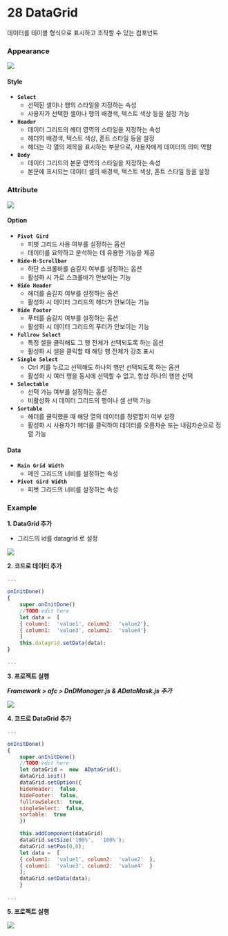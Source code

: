 # 28 DataGrid

데이터를 테이블 형식으로 표시하고 조작할 수 있는 컴포넌트

### Appearance

![](https://wikidocs.net/images/page/274091/dataGrid_apper.png)

#### Style

* **`Select`**
  * 선택된 셀이나 행의 스타일을 지정하는 속성
  * 사용자가 선택한 셀이나 행의 배경색, 텍스트 색상 등을 설정 가능
* **`Header`**
  * 데이터 그리드의 헤더 영역의 스타일을 지정하는 속성
  * 헤더의 배경색, 텍스트 색상, 폰트 스타일 등을 설정
  * 헤더는 각 열의 제목을 표시하는 부분으로, 사용자에게 데이터의 의미 역할
* **`Body`**
  * 데이터 그리드의 본문 영역의 스타일을 지정하는 속성
  * 본문에 표시되는 데이터 셀의 배경색, 텍스트 색상, 폰트 스타일 등을 설정

### Attribute

![](https://wikidocs.net/images/page/274091/dataGrid_attri.png)

#### Option

* **`Pivot Gird`**
  * 피벗 그리드 사용 여부를 설정하는 옵션
  * 데이터를 요약하고 분석하는 데 유용한 기능을 제공
* **`Hide-H-Scrollbar`**
  * 하단 스크롤바를 숨길지 여부를 설정하는 옵션
  * 활성화 시 가로 스크롤바가 안보이는 기능
* **`Hide Header`**
  * 헤더를 숨길지 여부를 설정하는 옵션
  * 활성화 시 데이터 그리드의 헤더가 안보이는 기능
* **`Hide Footer`**
  * 푸터를 숨길지 여부를 설정하는 옵션
  * 활성화 시 데이터 그리드의 푸터가 안보이는 기능
* **`Fullrow Select`**
  * 특정 셀을 클릭해도 그 행 전체가 선택되도록 하는 옵션
  * 활성화 시 셀을 클릭할 때 해당 행 전체가 강조 표시
* **`Single Select`**
  * Ctrl 키를 누르고 선택해도 하나의 행만 선택되도록 하는 옵션
  * 활성화 시 여러 행을 동시에 선택할 수 없고, 항상 하나의 행만 선택
* **`Selectable`**
  * 선택 가능 여부를 설정하는 옵션
  * 비활성화 시 데이터 그리드의 행이나 셀 선택 가능
* **`Sortable`**
  * 헤더를 클릭했을 때 해당 열의 데이터를 정렬할지 여부 설정
  * 활성화 시 사용자가 헤더를 클릭하여 데이터를 오름차순 또는 내림차순으로 정렬 가능

#### Data

* **`Main Grid Width`**
  * 메인 그리드의 너비를 설정하는 속성
* **`Pivot Gird Width`**
  * 피벗 그리드의 너비를 설정하는 속성

### Example

**1. DataGrid 추가**

* 그리드의 id를 datagrid 로 설정

![](https://wikidocs.net/images/page/274091/datagrid_new.png)

**2. 코드로 데이터 추가**

```javascript
...

onInitDone()
{
	super.onInitDone()
	//TODO:edit here
	let data =  [
	{ column1:  'value1', column2:  'value2'},
	{ column1:  'value3', column2:  'value4'}
	]
	this.datagrid.setData(data);
}

...
```

**3. 프로젝트 실행**

_**Framework > afc > DnDManager.js & ADataMask.js 추가**_

![](https://wikidocs.net/images/page/274091/datagrid_plus.png)

**4. 코드로 DataGrid 추가**

```javascript
...

onInitDone()
{
	super.onInitDone()
	//TODO:edit here
	let dataGrid =  new  ADataGrid();
	dataGrid.init()
	dataGrid.setOption({
	hideHeader:  false,
	hideFooter:  false,
	fullrowSelect:  true,
	singleSelect:  false,
	sortable:  true
	})

	this.addComponent(dataGrid)
	dataGrid.setSize('100%',  '100%');
	dataGrid.setPos(0,0);
	let data =  [
	{ column1:  'value1', column2:  'value2'  },
	{ column1:  'value3', column2:  'value4'  }
	];
	dataGrid.setData(data);
	}

...
```

**5. 프로젝트 실행**

![](https://wikidocs.net/images/page/274091/dg_new2.png)
